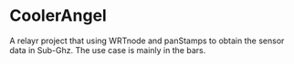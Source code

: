 # CoolerAngel
A relayr project that using WRTnode and panStamps to obtain the sensor data in Sub-Ghz. The use case is mainly in the bars.
